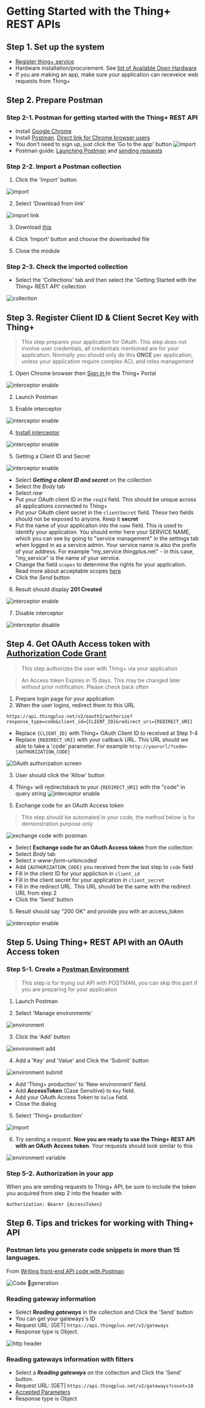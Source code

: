 # Getting Started with the Thing+ REST APIs

## Step 1. Set up the system

  - [Register thing+ service](http://support.thingplus.net/en/user-guide/registration.html)
  - Hardware installation/procurement. See [list of Available Open Hardware](/en/open-hardware/openhardware-list.html)
  - If you are making an app, make sure your application can receveice web requests from Thing+

## Step 2. Prepare Postman

### Step 2-1. Postman for getting started with the Thing+ REST API
  - Install [Google Chrome](http://www.google.com/chrome)
  - Install <a href="https://www.getpostman.com/docs/introduction" target="_blank">Postman</a>. <a href="https://chrome.google.com/webstore/detail/postman/fhbjgbiflinjbdggehcddcbncdddomop" target="_blank">Direct link for Chrome browser users</a>
  - You don't need to sign up, just click the 'Go to the app' button
      ![import](images/postman-first-launch.png)
  - Postman guide: <a href="https://www.getpostman.com/docs/launch" target="_blank">Launching Postman</a> and <a href="https://www.getpostman.com/docs/requests" target="_blank"> sending requests</a>

### Step 2-2. Import a Postman collection
  1. Click the 'Import' button

  ![import](images/import.png)

  2. Select 'Download from link'

  ![import link](images/import-link.png)

  3. Download [this](https://www.getpostman.com/collections/f1c2d8efb311d579eff6)

  4. Click 'Import' button and choose the downloaded file
  5. Close the module

### Step 2-3. Check the imported collection

  - Select the 'Collections' tab and then select the 'Getting Started with the Thing+ REST API' collection

  ![collection](images/collection.png)

## Step 3. Register Client ID & Client Secret Key with Thing+

> This step prepares your application for OAuth. This step does not involve user credentials, all credentials mentioned are for your application. Normally you should only do this **ONCE** per application, unless your application require complex ACL and roles management

1. Open Chrome browser then <a href="https://www.thingplus.net/#/login" target="_blank">Sign in </a> to the Thing+ Portal

![interceptor enable](images/sign-in.png)

2. Launch Postman

3. Enable interceptor

![interceptor enable](images/interceptor-enable.png)

4. [Install interceptor](https://chrome.google.com/webstore/detail/postman-interceptor/aicmkgpgakddgnaphhhpliifpcfhicfo)

![interceptor enable](images/interceptor-install.png)

5. Getting a Client ID and Secret

![interceptor enable](images/oauth-client-id-secret.png)

- Select **_Getting a client ID and secret_** on the collection
- Select the _Body_ tab
- Select _raw_
- Put your OAuth client ID in the `reqId` field. This should be unique across all applications connected to Thing+
- Put your OAuth client secret in the `clientSecret` field. These two fields should not be exposed to anyone. Keep it **secret**
- Put the name of your applicaiton into the `name` field. This is used to identify your application. You should enter here your SERVICE NAME, which you can see by going to "service management" in the settings tab when logged in as a service admin. Your service name is also the prefix of your address. For example "my_service.thingplus.net" - in this case, "my_service" is the name of your service.
- Change the field `scopes` to determine the rights for your application. Read more about acceptable scopes [here](./OAuth2.md)
- Click the _Send_ button

6. Result should display **201 Created**

![interceptor enable](images/oauth-client-id-secret-success.png)

7. Disable interceptor

![interceptor disable](images/interceptor-disable.png)

## Step 4. Get OAuth Access token with [Authorization Code Grant](./OAuth2.md#oauth-20-grant-types)

> This step authorizes the user with Thing+ via your application

> An Access token Expires in 15 days. This may be changed later without prior notification. Please check back often

1. Prepare login page for your application
2. When the user logins, redirect them to this URL

```
https://api.thingplus.net/v2/oauth2/authorize?response_type=code&client_id={CLIENT_ID}&redirect_uri={REDIRECT_URI}
``` 

  - Replace `{CLIENT_ID}` with Thing+ OAuth Client ID to received at Step 1-4
  - Replace `{REDIRECT_URI}` with your callback URL. This URL should we able to take a 'code' parameter. For example `http://yoururl/?code={AUTHORIZATION_CODE}`

  ![OAuth authorization screen](images/oauth-authorize.png)

3. User should click the 'Allow' button

4. Thing+ will redirectsback to your `{REDIRECT_URI}` with the "code" in query string
  ![interceptor enable](images/oauth-code.png)

4. Exchange code for an OAuth Access token

> This step should be automated in your code, the method below is for demonstration purpose only

![exchange code with postman](images/oauth-exchange-code.png)
- Select **Exchange code for an OAuth Access token** from the collection
- Select _Body_ tab
- Select _x-www-form-urlencoded_ 
- Add `{AUTHORIZATION_CODE}` you received from the last step to `code` field
- Fill in the client ID for your appliction in `client_id`
- Fill in the client secret for your application in `client_secret`
- Fill in the redirect URL. This URL should be the same with the redirect URL from step 2
- Click the 'Send' button

5. Result should say "200 OK" and provide you with an access_token

  ![interceptor enable](images/oauth-access-token.png)

## Step 5. Using Thing+ REST API with an OAuth Access token

### Step 5-1. Create a [Postman Environment](https://www.getpostman.com/docs/environments)

> This step is for trying out API with POSTMAN, you can skip this part if you are preparing for your application

1. Launch Postman

2. Select 'Manage environments'

![environment](images/environment.png)

3. Click the 'Add' button

![environment add](images/environment-add.png)

4. Add a 'Key' and 'Value' and Click the 'Submit' button

![environment submit](images/environment-submit.png)

- Add 'Thing+ production' to 'New environment' field.
- Add **AccessToken** (Case Sensitive) to `Key` field.
- Add your OAuth Access Token to `Value` field.
- Close the dialog

5. Select 'Thing+ production'

![import](images/environment-select.png)

6. Try sending a request. **Now you are ready to use the Thing+ REST API with an OAuth Access token**. Your requests should look similar to this

![environment variable](images/environment-variable.png)


### Step 5-2. Authorization in your app

When you are sending requests to Thing+ API, be sure to include the token you acquired from step 2 into the header with

```
Authorization: Bearer {AccessToken}
```

<div id='id-step3'></div>

## Step 6. Tips and trickes for working with Thing+ API

### Postman lets you generate code snippets in more than 15 languages.
From [Writing front-end API code with Postman](http://blog.getpostman.com/2015/08/31/writing-front-end-api-code-with-postman)

![Code generation](images/postman-code.png)

### Reading gateway information
  - Select **_Reading gateways_** in the collection and Click the 'Send' button
  - You can get your gateways's ID
  - Request URL: [GET] `https://api.thingplus.net/v2/gateways`
  - Response type is Object.

  ![http header](images/reading-gateways.png)

### Reading gateways information with filters
  - Select a **_Reading gateways_** on the collection and Click the 'Send' button.
  - Request URL: [GET] `https://api.thingplus.net/v2/gateways?count=10`
  - <a href="https://thingplus.api-docs.io/2.0/getting-started/query-string" target="_blank">Accepted Parameters</a>
  - Response type is Object
